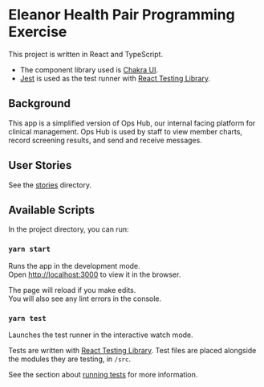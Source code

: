 # Eleanor Health Pair Programming Exercise

This project is written in React and TypeScript.

- The component library used is [Chakra UI](https://chakra-ui.com/docs/getting-started).
- [Jest](https://jestjs.io/docs/getting-started) is used as the test runner with [React Testing Library](https://testing-library.com/docs/react-testing-library/intro/).

## Background

This app is a simplified version of Ops Hub, our internal facing platform for clinical management. Ops Hub is used by staff to view member charts, record screening results, and send and receive messages.

## User Stories

See the [stories](./stories) directory.

## Available Scripts

In the project directory, you can run:

### `yarn start`

Runs the app in the development mode.<br />
Open [http://localhost:3000](http://localhost:3000) to view it in the browser.

The page will reload if you make edits.<br />
You will also see any lint errors in the console.

### `yarn test`

Launches the test runner in the interactive watch mode.

Tests are written with [React Testing Library](https://testing-library.com/docs/react-testing-library/intro). Test files are placed alongside the modules they are testing, in `/src`.

See the section about [running tests](https://facebook.github.io/create-react-app/docs/running-tests) for more information.
